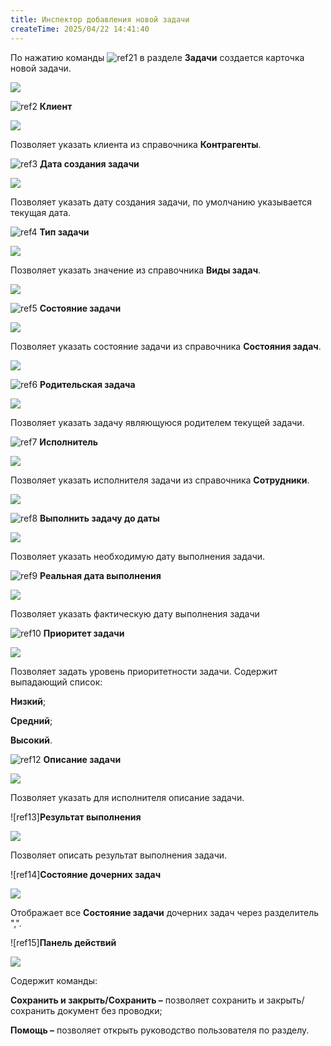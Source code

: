 ```yaml
---
title: Инспектор добавления новой задачи
createTime: 2025/04/22 14:41:40
---
```

По нажатию команды ![ref21](Aspose.Words.83ab1c44-6b28-430a-a5f2-4d9e6ba1abd4.007.png) в разделе **Задачи** создается карточка новой задачи.

![](Aspose.Words.83ab1c44-6b28-430a-a5f2-4d9e6ba1abd4.324.png)

![ref2](Aspose.Words.83ab1c44-6b28-430a-a5f2-4d9e6ba1abd4.004.png) **Клиент**

![](Aspose.Words.83ab1c44-6b28-430a-a5f2-4d9e6ba1abd4.325.png)

Позволяет указать клиента из справочника **Контрагенты**.

![ref3](Aspose.Words.83ab1c44-6b28-430a-a5f2-4d9e6ba1abd4.006.png) **Дата создания задачи**

![](Aspose.Words.83ab1c44-6b28-430a-a5f2-4d9e6ba1abd4.326.png)

Позволяет указать дату создания задачи, по умолчанию указывается текущая дата.

![ref4](Aspose.Words.83ab1c44-6b28-430a-a5f2-4d9e6ba1abd4.008.png) **Тип задачи**

![](Aspose.Words.83ab1c44-6b28-430a-a5f2-4d9e6ba1abd4.327.png)

Позволяет указать значение из справочника **Виды задач**.

![](Aspose.Words.83ab1c44-6b28-430a-a5f2-4d9e6ba1abd4.328.png)

![ref5](Aspose.Words.83ab1c44-6b28-430a-a5f2-4d9e6ba1abd4.010.png) **Состояние задачи**

![](Aspose.Words.83ab1c44-6b28-430a-a5f2-4d9e6ba1abd4.329.png)

Позволяет указать состояние задачи из справочника **Состояния задач**.

![](Aspose.Words.83ab1c44-6b28-430a-a5f2-4d9e6ba1abd4.330.png)

![ref6](Aspose.Words.83ab1c44-6b28-430a-a5f2-4d9e6ba1abd4.017.png) **Родительская задача**

![](Aspose.Words.83ab1c44-6b28-430a-a5f2-4d9e6ba1abd4.331.png)

Позволяет указать задачу являющуюся родителем текущей задачи.

![ref7](Aspose.Words.83ab1c44-6b28-430a-a5f2-4d9e6ba1abd4.019.png) **Исполнитель**

![](Aspose.Words.83ab1c44-6b28-430a-a5f2-4d9e6ba1abd4.332.png)

Позволяет указать исполнителя задачи из справочника **Сотрудники**.

![](Aspose.Words.83ab1c44-6b28-430a-a5f2-4d9e6ba1abd4.333.png)

![ref8](Aspose.Words.83ab1c44-6b28-430a-a5f2-4d9e6ba1abd4.021.png) **Выполнить задачу до даты**

![](Aspose.Words.83ab1c44-6b28-430a-a5f2-4d9e6ba1abd4.334.png)

Позволяет указать необходимую дату выполнения задачи.

![ref9](Aspose.Words.83ab1c44-6b28-430a-a5f2-4d9e6ba1abd4.023.png) **Реальная дата выполнения**

![](Aspose.Words.83ab1c44-6b28-430a-a5f2-4d9e6ba1abd4.335.png)

Позволяет указать фактическую дату выполнения задачи

![ref10](Aspose.Words.83ab1c44-6b28-430a-a5f2-4d9e6ba1abd4.025.png) **Приоритет задачи**

![](Aspose.Words.83ab1c44-6b28-430a-a5f2-4d9e6ba1abd4.336.png)

Позволяет задать уровень приоритетности задачи. Содержит выпадающий список:

**Низкий**;

**Средний**;

**Высокий**.

![ref12](Aspose.Words.83ab1c44-6b28-430a-a5f2-4d9e6ba1abd4.028.png) **Описание задачи**

![](Aspose.Words.83ab1c44-6b28-430a-a5f2-4d9e6ba1abd4.337.png)

Позволяет указать для исполнителя описание задачи.

![ref13]**Результат выполнения**

![](Aspose.Words.83ab1c44-6b28-430a-a5f2-4d9e6ba1abd4.338.png)

Позволяет описать результат выполнения задачи.

![ref14]**Состояние дочерних задач**

![](Aspose.Words.83ab1c44-6b28-430a-a5f2-4d9e6ba1abd4.339.png)

Отображает все **Состояние задачи** дочерних задач через разделитель ",".

![ref15]**Панель действий**

![](Aspose.Words.83ab1c44-6b28-430a-a5f2-4d9e6ba1abd4.340.png)

Содержит команды:

**Сохранить и закрыть/Сохранить –** позволяет сохранить и закрыть/сохранить документ без проводки;

**Помощь –** позволяет открыть руководство пользователя по разделу.